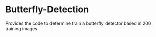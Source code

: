 # Butterfly-Detection
Provides the code to determine train a butterfly detector based in 200 training images
